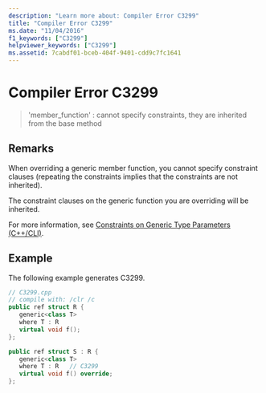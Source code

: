 ```yaml
---
description: "Learn more about: Compiler Error C3299"
title: "Compiler Error C3299"
ms.date: "11/04/2016"
f1_keywords: ["C3299"]
helpviewer_keywords: ["C3299"]
ms.assetid: 7cabdf01-bceb-404f-9401-cdd9c7fc1641
---
```

# Compiler Error C3299

> 'member_function' : cannot specify constraints, they are inherited from the base method

## Remarks

When overriding a generic member function, you cannot specify constraint clauses (repeating the constraints implies that the constraints are not inherited).

The constraint clauses on the generic function you are overriding will be inherited.

For more information, see [Constraints on Generic Type Parameters (C++/CLI)](../../extensions/constraints-on-generic-type-parameters-cpp-cli.md).

## Example

The following example generates C3299.

```cpp
// C3299.cpp
// compile with: /clr /c
public ref struct R {
   generic<class T>
   where T : R
   virtual void f();
};

public ref struct S : R {
   generic<class T>
   where T : R   // C3299
   virtual void f() override;
};
```

